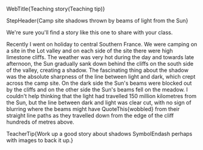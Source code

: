 WebTitle{Teaching story(Teaching tip)}

StepHeader{Camp site shadows thrown by beams of light from the Sun}

We're sure you'll find a story like this one to share with your class.

Recently I went on holiday to central Southern France. We were camping on a site in the Lot valley and on each side of the site there were high limestone cliffs. The weather was very hot during the day and towards late afternoon, the Sun gradually sank down behind the cliffs on the south side of the valley, creating a shadow. The fascinating thing about the shadow was the absolute sharpness of the line between light and dark, which crept across the camp site. On the dark side the Sun's beams were blocked out by the cliffs and on the other side the Sun's beams fell on the meadow. I couldn't help thinking that the light had travelled 150 million kilometres from the Sun, but the line between dark and light was clear cut, with no sign of blurring where the beams might have QuoteThis{wobbled} from their straight line paths as they travelled down from the edge of the cliff hundreds of metres above.

TeacherTip{Work up a good story about shadows SymbolEndash perhaps with images to back it up.}

